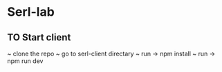 # Serl-lab

## TO Start client

~ clone the repo
~ go to serl-client directary
~ run -> npm install
~ run -> npm run dev